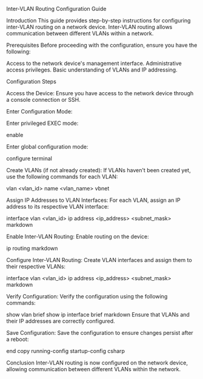 Inter-VLAN Routing Configuration Guide

Introduction
This guide provides step-by-step instructions for configuring inter-VLAN routing on a network device. Inter-VLAN routing allows communication between different VLANs within a network.

Prerequisites
Before proceeding with the configuration, ensure you have the following:

Access to the network device's management interface.
Administrative access privileges.
Basic understanding of VLANs and IP addressing.


Configuration Steps


Access the Device: Ensure you have access to the network device through a console connection or SSH.


Enter Configuration Mode:

Enter privileged EXEC mode:

enable



Enter global configuration mode:

configure terminal






Create VLANs (if not already created):
If VLANs haven't been created yet, use the following commands for each VLAN:


vlan <vlan_id>
name <vlan_name>
vbnet


Assign IP Addresses to VLAN Interfaces:
For each VLAN, assign an IP address to its respective VLAN interface:

interface vlan <vlan_id>
ip address <ip_address> <subnet_mask>
markdown


Enable Inter-VLAN Routing:
Enable routing on the device:

ip routing
markdown


Configure Inter-VLAN Routing:
Create VLAN interfaces and assign them to their respective VLANs:

interface vlan <vlan_id>
ip address <ip_address> <subnet_mask>
markdown


Verify Configuration:
Verify the configuration using the following commands:

show vlan brief
show ip interface brief
markdown
Ensure that VLANs and their IP addresses are correctly configured.


Save Configuration:
Save the configuration to ensure changes persist after a reboot:

end
copy running-config startup-config
csharp

Conclusion
Inter-VLAN routing is now configured on the network device, allowing communication between different VLANs within the network.
